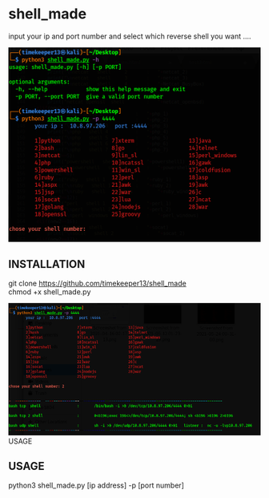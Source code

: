 # shell_made
input your ip and port number and select which reverse shell you want ....


![](/Screenshot%20from%202021-05-24%2000-31-00.png)  


## INSTALLATION  
git clone https://github.com/timekeeper13/shell_made  
chmod +x shell_made.py  

![](/Screenshot_20210524_004431.png)  
USAGE

## USAGE  
python3 shell_made.py [ip address] -p [port number]  


